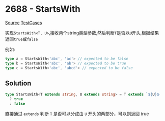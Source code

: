 # 2688 - StartsWith

[Source](https://github.com/lybenson/ts-checker/blob/master/src/2688-medium-startswith/template.ts) [TestCases]((https://github.com/lybenson/ts-checker/blob/master/src/2688-medium-startswith/test-cases.ts))

实现`StartsWith<T, U>`,接收两个string类型参数,然后判断`T`是否以`U`开头,根据结果返回`true`或`false`

例如:

```typescript
type a = StartsWith<'abc', 'ac'> // expected to be false
type b = StartsWith<'abc', 'ab'> // expected to be true
type c = StartsWith<'abc', 'abcd'> // expected to be false
```

## Solution

```ts
type StartsWith<T extends string, U extends string> = T extends `${U}${string}`
  ? true
  : false
```

直接通过 `extends` 判断 `T` 是否可以分成由 `U` 开头的两部分，可以则返回 true
